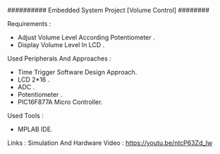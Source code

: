 ########## Embedded System Project [Volume Control] ########

Requirements :

- Adjust Volume Level According Potentiometer .
- Display Volume Level In LCD .

Used Peripherals And Approaches :

- Time Trigger Software Design Approach.
- LCD 2*16 .
- ADC .
- Potentiometer .
- PIC16F877A Micro Controller.

Used Tools :

- MPLAB IDE.

Links :
Simulation And Hardware Video : https://youtu.be/ntcP63Zd_Iw
